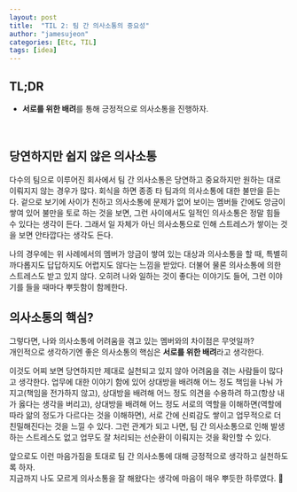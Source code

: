 ```yaml
---
layout: post
title:  "TIL 2: 팀 간 의사소통의 중요성"
author: "jamesujeon"
categories: [Etc, TIL]
tags: [idea]
---
```


## TL;DR

- **서로를 위한 배려**를 통해 긍정적으로 의사소통을 진행하자.


<br>

## 당연하지만 쉽지 않은 의사소통

다수의 팀으로 이루어진 회사에서 팀 간 의사소통은 당연하고 중요하지만 원하는 대로 이뤄지지 않는 경우가 많다.
회식을 하면 종종 타 팀과의 의사소통에 대한 불만을 듣는다.
겉으로 보기에 사이가 친하고 의사소통에 문제가 없어 보이는 멤버들 간에도 앙금이 쌓여 있어 불만을 토로 하는 것을 보면,
그런 사이에서도 일적인 의사소통은 정말 힘들 수 있다는 생각이 든다.
그래서 일 자체가 아닌 의사소통으로 인해 스트레스가 쌓이는 것을 보면 안타깝다는 생각도 든다.

나의 경우에는 위 사례에서의 멤버가 앙금이 쌓여 있는 대상과 의사소통을 할 때, 특별히 까다롭지도 답답하지도 어렵지도 않다는 느낌을 받았다.
더불어 물론 의사소통에 의한 스트레스도 받고 있지 않다.
오히려 나와 일하는 것이 좋다는 이야기도 들어, 그런 이야기를 들을 때마다 뿌듯함이 함께한다.

## 의사소통의 핵심?

그렇다면, 나와 의사소통에 어려움을 겪고 있는 멤버와의 차이점은 무엇일까?  
개인적으로 생각하기엔 좋은 의사소통의 핵심은 **서로를 위한 배려**라고 생각한다.

이것도 어찌 보면 당연하지만 제대로 실천되고 있지 않아 어려움을 겪는 사람들이 많다고 생각한다.
업무에 대한 이야기 함에 있어 상대방을 배려해 어느 정도 책임을 나눠 가지고(책임을 전가하지 않고),
상대방을 배려해 어느 정도 의견을 수용하려 하고(항상 내가 옳다는 생각을 버리고),
상대방을 배려해 어느 정도 서로의 역할을 이해하면(역할에 따라 앎의 정도가 다르다는 것을 이해하면),
서로 간에 신뢰감도 쌓이고 업무적으로 더 친밀해진다는 것을 느낄 수 있다.
그런 관계가 되고 나면, 팀 간 의사소통으로 인해 발생하는 스트레스도 없고 업무도 잘 처리되는 선순환이 이뤄지는 것을 확인할 수 있다.

앞으로도 이런 마음가짐을 토대로 팀 간 의사소통에 대해 긍정적으로 생각하고 실천하도록 하자.  
지금까지 나도 모르게 의사소통을 잘 해왔다는 생각에 마음이 매우 뿌듯한 하루였다. 🙂
